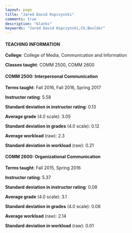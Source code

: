 ```yaml
---
layout: page
title: "Jared David Kopczynski" 
comments: true
description: "blanks"
keywords: "Jared David Kopczynski,CU,Boulder"
---
```

<head>
<script src="https://ajax.googleapis.com/ajax/libs/jquery/2.1.3/jquery.min.js"></script>
<script src="https://dl.dropboxusercontent.com/s/pc42nxpaw1ea4o9/highcharts.js?dl=0"></script>
<!-- <script src="../assets/js/highcharts.js"></script> -->
<style type="text/css">@font-face {
	font-family: "Bebas Neue";
	src: url(https://www.filehosting.org/file/details/544349/BebasNeue Regular.otf) format("opentype");
	}
	h1.Bebas { 
		font-family: "Bebas Neue", Verdana, Tahoma;
	}
</style>
</head>
	   
#### TEACHING INFORMATION

**College**: College of Media, Communication and Information

**Classes taught**: COMM 2500, COMM 2600

#### COMM 2500: Interpersonal Communication

**Terms taught**: Fall 2016, Fall 2016, Spring 2017

**Instructor rating**: 5.58

**Standard deviation in instructor rating**: 0.13

**Average grade** (4.0 scale): 3.05

**Standard deviation in grades** (4.0 scale): 0.12

**Average workload** (raw): 2.3

**Standard deviation in workload** (raw): 0.21

#### COMM 2600: Organizational Communication

**Terms taught**: Fall 2015, Spring 2016

**Instructor rating**: 5.37

**Standard deviation in instructor rating**: 0.08

**Average grade** (4.0 scale): 3.1

**Standard deviation in grades** (4.0 scale): 0.08

**Average workload** (raw): 2.14

**Standard deviation in workload** (raw): 0.01

